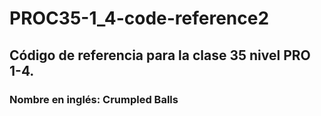 # PROC35-1_4-code-reference2
## Código de referencia para la clase 35 nivel PRO 1-4.
### Nombre en inglés: Crumpled Balls 